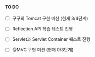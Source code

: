 #### TO DO
- [ ] 구구의 Tomcat 구현 미션 (현재 3/4단계)
- [ ] Reflection API 학습 테스트 진행
- [ ] Servlet과 Servlet Container 퀘스트 진행
- [ ] @MVC 구현 미션 (현재 0/3단계)


